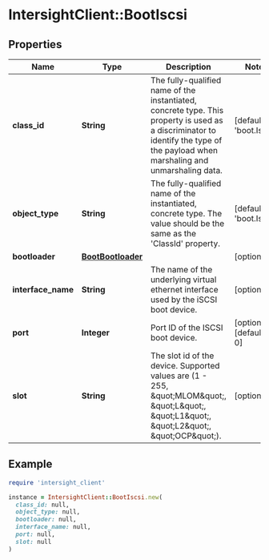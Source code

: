 # IntersightClient::BootIscsi

## Properties

| Name | Type | Description | Notes |
| ---- | ---- | ----------- | ----- |
| **class_id** | **String** | The fully-qualified name of the instantiated, concrete type. This property is used as a discriminator to identify the type of the payload when marshaling and unmarshaling data. | [default to &#39;boot.Iscsi&#39;] |
| **object_type** | **String** | The fully-qualified name of the instantiated, concrete type. The value should be the same as the &#39;ClassId&#39; property. | [default to &#39;boot.Iscsi&#39;] |
| **bootloader** | [**BootBootloader**](BootBootloader.md) |  | [optional] |
| **interface_name** | **String** | The name of the underlying virtual ethernet interface used by the iSCSI boot device. | [optional] |
| **port** | **Integer** | Port ID of the ISCSI boot device. | [optional][default to 0] |
| **slot** | **String** | The slot id of the device. Supported values are (1 - 255, \&quot;MLOM\&quot;, \&quot;L\&quot;, \&quot;L1\&quot;, \&quot;L2\&quot;, \&quot;OCP\&quot;). | [optional] |

## Example

```ruby
require 'intersight_client'

instance = IntersightClient::BootIscsi.new(
  class_id: null,
  object_type: null,
  bootloader: null,
  interface_name: null,
  port: null,
  slot: null
)
```

